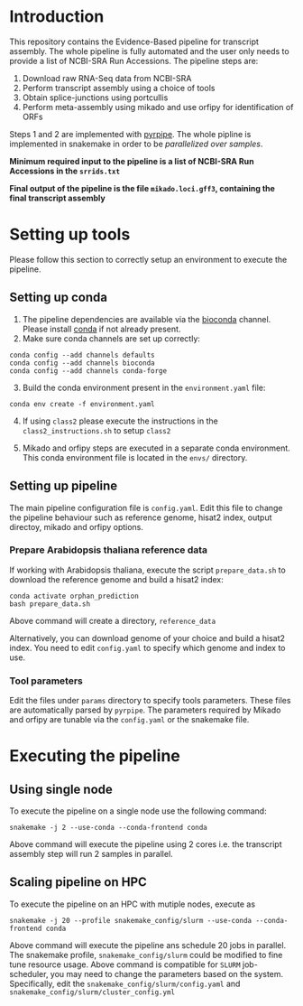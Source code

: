 # Introduction

This repository contains the Evidence-Based pipeline for transcript assembly.
The whole pipeline is fully automated and the user only needs to provide a list of NCBI-SRA Run Accessions.
The pipeline steps are:

1. Download raw RNA-Seq data from NCBI-SRA
2. Perform transcript assembly using a choice of tools
3. Obtain splice-junctions using portcullis
4. Perform meta-assembly using mikado and use orfipy for identification of ORFs

Steps 1 and 2 are implemented with [pyrpipe](https://github.com/urmi-21/pyrpipe). 
The whole pipline is implemented in snakemake in order to be *parallelized over samples*.

**Minimum required input to the pipeline is a list of NCBI-SRA Run Accessions in the `srrids.txt`**

**Final output of the pipeline is the file `mikado.loci.gff3`, containing the final transcript assembly**


# Setting up tools

Please follow this section to correctly setup an environment to execute the pipeline.

## Setting up conda

1. The pipeline dependencies are available via the [bioconda]() channel. Please install [conda]() if not already present.
2. Make sure conda channels are set up correctly:

```
conda config --add channels defaults
conda config --add channels bioconda
conda config --add channels conda-forge
```

3. Build the conda environment present in the `environment.yaml` file:

```
conda env create -f environment.yaml
``` 


4. If using `class2` please execute the instructions in the `class2_instructions.sh` to setup `class2`

5. Mikado and orfipy steps are executed in a separate conda environment. This conda environment file is located in the `envs/` directory.

## Setting up pipeline

The main pipeline configuration file is `config.yaml`. Edit this file to change the pipeline behaviour such as reference genome, hisat2 index, output directoy, mikado and orfipy options.

### Prepare Arabidopsis thaliana reference data
If working with Arabidopsis thaliana, execute the script `prepare_data.sh` to download the reference genome and build a hisat2 index:

```
conda activate orphan_prediction
bash prepare_data.sh
```

Above command will create a directory, `reference_data`

Alternatively, you can download genome of your choice and build a hisat2 index. You need to edit `config.yaml` to specify which genome and index to use.

### Tool parameters
Edit the files under `params` directory to specify tools parameters. These files are automatically parsed by `pyrpipe`.
The parameters required by Mikado and orfipy are tunable via the `config.yaml` or the snakemake file.
 
# Executing the pipeline

## Using single node
To execute the pipeline on a single node use the following command:

```
snakemake -j 2 --use-conda --conda-frontend conda
```

Above command will execute the pipeline using 2 cores i.e. the transcript assembly step will run 2 samples in parallel.

## Scaling pipeline on HPC

To execute the pipeline on an HPC with mutiple nodes, execute as

```
snakemake -j 20 --profile snakemake_config/slurm --use-conda --conda-frontend conda
```

Above command will execute the pipeline ans schedule 20 jobs in parallel. 
The snakemake profile, `snakemake_config/slurm` could be modified to fine tune resource usage.
Above command is compatible for `SLURM` job-scheduler, you may need to change the parameters based on the system.
Specifically, edit the `snakemake_config/slurm/config.yaml` and `snakemake_config/slurm/cluster_config.yml`













